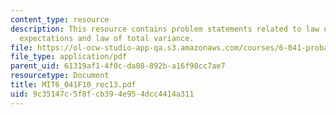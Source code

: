 ```yaml
---
content_type: resource
description: This resource contains problem statements related to law of iterated
  expectations and law of total variance.
file: https://ol-ocw-studio-app-qa.s3.amazonaws.com/courses/6-041-probabilistic-systems-analysis-and-applied-probability-fall-2010/9c35147c5f8fcb394e954dcc4414a311_MIT6_041F10_rec13.pdf
file_type: application/pdf
parent_uid: 61319af1-4f0c-da08-892b-a16f98cc7ae7
resourcetype: Document
title: MIT6_041F10_rec13.pdf
uid: 9c35147c-5f8f-cb39-4e95-4dcc4414a311
---
```

